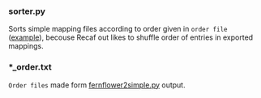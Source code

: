 ### sorter.py
Sorts simple mapping files according to order given in `order file` ([example](./GoF2_JSR_1.0.4_order.txt)), becouse Recaf out likes to shuffle order of entries in exported mappings.

### *_order.txt
`Order files` made form [fernflower2simple.py](../simple-mapping/README.md) output.